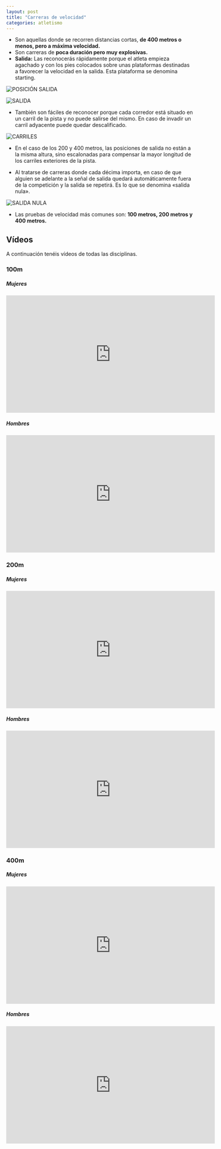 ```yaml
---
layout: post
title: "Carreras de velocidad"
categories: atletismo
---
```


* Son aquellas donde se recorren distancias cortas, **de 400 metros o menos, pero a máxima velocidad.**
* Son carreras de **poca duración pero muy explosivas.** 
* **Salida:** Las reconocerás rápidamente porque el atleta empieza agachado y con los pies colocados sobre unas plataformas destinadas a favorecer la velocidad en la salida. Esta plataforma se denomina starting.

![POSICIÓN SALIDA](https://danieledufis.github.io/images_text/atletismo_posicion%20de%20salida.jpg)

![SALIDA](https://danieledufis.github.io/images_text/atletismo_salida%20carreras%20velocidad.jpg)
 
* También son fáciles de reconocer porque cada corredor está situado en un carril de la pista y no puede salirse del mismo. En caso de invadir un carril adyacente puede quedar descalificado.
 
![CARRILES](https://danieledufis.github.io/images_text/atletismo_carriles_atletismo.png)

* En el caso de los 200 y 400 metros, las posiciones de salida no están a la misma altura, sino escalonadas para compensar la mayor longitud de los carriles exteriores de la pista.


* Al tratarse de carreras donde cada décima importa, en caso de que alguien se adelante a la señal de salida quedará automáticamente fuera de la competición y la salida se repetirá. Es lo que se denomina «salida nula».

![SALIDA NULA](https://danieledufis.github.io/images_text/atletismo_salidanula1.jpg)

* Las pruebas de velocidad más comunes son: **100 metros, 200 metros y 400 metros.**

## Vídeos

A continuación tenéis vídeos de todas las disciplinas.

### 100m


##### Mujeres
<iframe width="560" height="315" src="https://www.youtube.com/embed/IsYWLvZ6JfY" frameborder="0" allow="accelerometer; autoplay; clipboard-write; encrypted-media; gyroscope; picture-in-picture" allowfullscreen></iframe>

##### Hombres
<iframe width="560" height="315" src="https://www.youtube.com/embed/AOk1hqzCj34" frameborder="0" allow="accelerometer; autoplay; clipboard-write; encrypted-media; gyroscope; picture-in-picture" allowfullscreen></iframe>

### 200m

##### Mujeres
<iframe width="560" height="315" src="https://www.youtube.com/embed/SL26sg2k8Fg" frameborder="0" allow="accelerometer; autoplay; clipboard-write; encrypted-media; gyroscope; picture-in-picture" allowfullscreen></iframe>

##### Hombres
<iframe width="560" height="315" src="https://www.youtube.com/embed/spNvEnFWucw" frameborder="0" allow="accelerometer; autoplay; clipboard-write; encrypted-media; gyroscope; picture-in-picture" allowfullscreen></iframe>

### 400m

##### Mujeres
<iframe width="560" height="315" src="https://www.youtube.com/embed/NK45noS8lzs" frameborder="0" allow="accelerometer; autoplay; clipboard-write; encrypted-media; gyroscope; picture-in-picture" allowfullscreen></iframe>

##### Hombres
<iframe width="560" height="315" src="https://www.youtube.com/embed/eyzezGw1M5w" frameborder="0" allow="accelerometer; autoplay; clipboard-write; encrypted-media; gyroscope; picture-in-picture" allowfullscreen></iframe>
